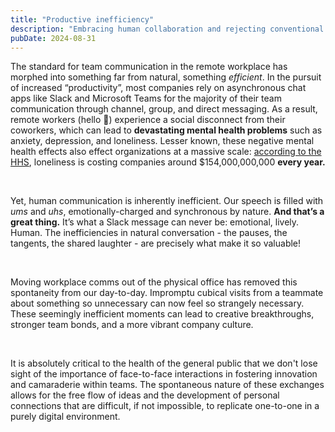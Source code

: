 ```yaml
---
title: "Productive inefficiency"
description: "Embracing human collaboration and rejecting conventional productivity."
pubDate: 2024-08-31
---
```


The standard for team communication in the remote workplace has morphed into
something far from natural, something _efficient_. In the pursuit of increased
“productivity”, most companies rely on asynchronous chat apps like Slack and
Microsoft Teams for the majority of their team communication through channel,
group, and direct messaging. As a result, remote workers (hello 👋) experience a
social disconnect from their coworkers, which can lead to **devastating mental
health problems** such as anxiety, depression, and loneliness. Lesser known,
these negative mental health effects also effect organizations at a massive
scale: [according to the
HHS](https://www.hhs.gov/sites/default/files/surgeon-general-social-connection-advisory.pdf),
loneliness is costing companies around $154,000,000,000 **every year.**

<br />

Yet, human communication is inherently inefficient. Our speech is filled with
_ums_ and _uhs_, emotionally-charged and synchronous by nature. **And
that’s a great thing.** It’s what a Slack message can never be: emotional,
lively. Human. The inefficiencies in natural conversation - the pauses, the
tangents, the shared laughter - are precisely what make it so valuable!

<br />

Moving workplace comms out of the physical office has removed this spontaneity from our day-to-day.
Impromptu cubical visits from a teammate about something so unnecessary can now feel so strangely
necessary. These seemingly inefficient moments can lead to creative breakthroughs, stronger team
bonds, and a more vibrant company culture.

<br />

It is absolutely critical to the health of the general public that we don't lose sight of the
importance of face-to-face interactions in fostering innovation and camaraderie within teams. The
spontaneous nature of these exchanges allows for the free flow of ideas and the development of
personal connections that are difficult, if not impossible, to replicate one-to-one in a purely
digital environment.
